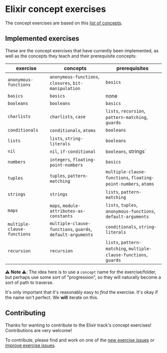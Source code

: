# Elixir concept exercises

The concept exercises are based on this [list of concepts][docs-concept-exercises].

## Implemented exercises

These are the concept exercises that have currently been implemented, as well as the concepts they teach and their prerequisite concepts:

| exercise                    | concepts                                                   | prerequisites                                                      |
| --------------------------- | ---------------------------------------------------------- | ------------------------------------------------------------------ |
| `anonymous-functions`       | `anonymous-functions`, `closures`, `bit-manipulation`      | `basics`                                                           |
| `basics`                    | `basics`                                                   | none                                                               |
| `booleans`                  | `booleans`                                                 | `basics`                                                           |
| `charlists`                 | `charlists`, `case`                                        | `lists`, `recursion`, `pattern-matching`, `guards`                 |
| `conditionals`              | `conditionals`, `atoms`                                    | `booleans`                                                         |
| `lists`                     | `lists`, `string-literals`                                 | `booleans`                                                         |
| `nil`                       | `nil`, `if-conditional`                                    | `booleans`, strings`                                               |
| `numbers`                   | `integers`, `floating-point-numbers`                       | `basics`                                                           |
| `tuples`                    | `tuples`, `pattern-matching`                               | `multiple-clause-functions`, `floating-point-numbers`, `atoms`     |
| `strings`                   | `strings`                                                  | `lists`, `pattern-matching`                                        |
| `maps`                      | `maps`, `module-attributes-as-constants`                   | `lists`, `tuples`, `anonymous-functions`, `default-arguments`      |
| `multiple-clause-functions` | `multiple-clause-functions`, `guards`, `default-arguments` | `conditionals`, `string-literals`                                  |
| `recursion`                 | `recursion`                                                | `lists`, `pattern-matching`, `multiple-clause-functions`, `guards` |

**⚠ Note ⚠**: The idea here is to use a `concept` name for the exercise/folder, but perhaps use some sort of "progression", so they will naturally become a sort of path to traverse.

It's only important that it's reasonably easy to _find_ the exercise. It's okay if the name isn't perfect. We **will** iterate on this.

## Contributing

Thanks for wanting to contribute to the Elixir track's concept exercises! Contributions are very welcome!

To contribute, please find and work on one of the [new exercise issues][issues-new-exercise] or [improve exercise issues][issues-improve-exercise].

[docs-concept-exercises]: ../../reference/README.md
[issues-new-exercise]: https://github.com/exercism/v3/issues?utf8=%E2%9C%93&q=is%3Aopen+label%3Atrack%2Felixir+label%3Atype%2Fnew-exercise+label%3Astatus%2Fhelp-wanted
[issues-improve-exercise]: https://github.com/exercism/v3/issues?utf8=%E2%9C%93&q=is%3Aopen+label%3Atrack%2Felixir+label%3Atype%2Fimprove-exercise+label%3Astatus%2Fhelp-wanted
